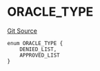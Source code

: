 # ORACLE_TYPE
[Git Source](https://github.com/thrackle-io/forte-rules-engine/blob/51222fa37733b5e2c25003328ad964a7e7155cb3/src/protocol/economic/ruleProcessor/RuleCodeData.sol)


```solidity
enum ORACLE_TYPE {
    DENIED_LIST,
    APPROVED_LIST
}
```

